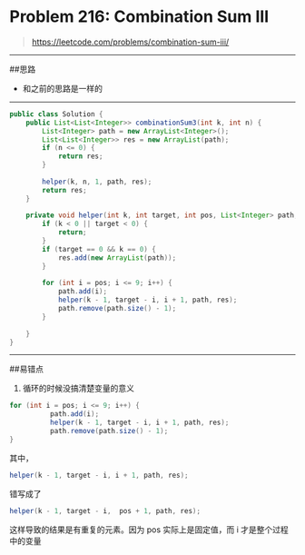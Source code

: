 # Problem 216: Combination Sum III

>https://leetcode.com/problems/combination-sum-iii/

---------
##思路
* 和之前的思路是一样的

-------------
```java
public class Solution {
    public List<List<Integer>> combinationSum3(int k, int n) {
        List<Integer> path = new ArrayList<Integer>();
        List<List<Integer>> res = new ArrayList(path);
        if (n <= 0) {
            return res;
        }
        
        helper(k, n, 1, path, res);
        return res;
    }
    
    private void helper(int k, int target, int pos, List<Integer> path, List<List<Integer>> res) {
        if (k < 0 || target < 0) {
            return; 
        }
        if (target == 0 && k == 0) {
            res.add(new ArrayList(path));
        }
        
        for (int i = pos; i <= 9; i++) {
            path.add(i);
            helper(k - 1, target - i, i + 1, path, res);
            path.remove(path.size() - 1);
        }
        
    }
}
```

-----
##易错点

1. 循环的时候没搞清楚变量的意义
```java
for (int i = pos; i <= 9; i++) {
          path.add(i);
          helper(k - 1, target - i, i + 1, path, res);
          path.remove(path.size() - 1);
}
```
其中，
```java
helper(k - 1, target - i, i + 1, path, res);
```
错写成了
```java
helper(k - 1, target - i,  pos + 1, path, res);
```
这样导致的结果是有重复的元素。因为 pos 实际上是固定值，而 i 才是整个过程中的变量


















